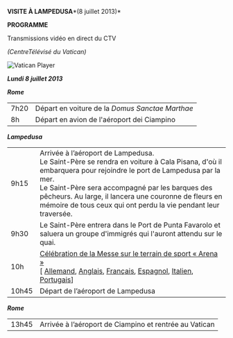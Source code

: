 **VISITE À LAMPEDUSA***(8 juillet 2013)*

**PROGRAMME**

Transmissions vidéo en direct du CTV

*(CentreTélévisé du Vatican)*

![Vatican Player](/content/dam/francesco/images/img/player.jpg)

***Lundi 8 juillet 2013***

***Rome***

|     |     |
| --- | --- |
| 7h20 | Départ en voiture de la *Domus Sanctae Marthae* |
| 8h | Départ en avion de l'aéroport dei Ciampino |

***Lampedusa***

|     |     |
| --- | --- |
| 9h15 | Arrivée à l’aéroport de Lampedusa. <br>Le Saint-Père se rendra en voiture à Cala Pisana, d'où il embarquera pour rejoindre le port de Lampedusa par la mer.<br>Le Saint-Père sera accompagné par les barques des pêcheurs. Au large, il lancera une couronne de fleurs en mémoire de tous ceux qui ont perdu la vie pendant leur traversée. |
| 9h30 | Le Saint-Père entrera dans le Port de Punta Favarolo et saluera un groupe d'immigrés qui l'auront attendu sur le quai. |
| 10h | [Célébration de la Messe sur le terrain de sport « Arena »](/content/francesco/fr/homilies/2013/documents/papa-francesco_20130708_omelia-lampedusa.html)<br> [ [Allemand](/content/francesco/de/homilies/2013/documents/papa-francesco_20130708_omelia-lampedusa.html), [Anglais](/content/francesco/en/homilies/2013/documents/papa-francesco_20130708_omelia-lampedusa.html), [Français](/content/francesco/fr/homilies/2013/documents/papa-francesco_20130708_omelia-lampedusa.html), [Espagnol](/content/francesco/es/homilies/2013/documents/papa-francesco_20130708_omelia-lampedusa.html), [Italien](/content/francesco/it/homilies/2013/documents/papa-francesco_20130708_omelia-lampedusa.html), [Portugais](/content/francesco/pt/homilies/2013/documents/papa-francesco_20130708_omelia-lampedusa.html)] |
| 10h45 | Départ de l’aéroport de Lampedusa |

***Rome***

|     |     |
| --- | --- |
| 13h45 | Arrivée à l’aéroport de Ciampino et rentrée au Vatican |
